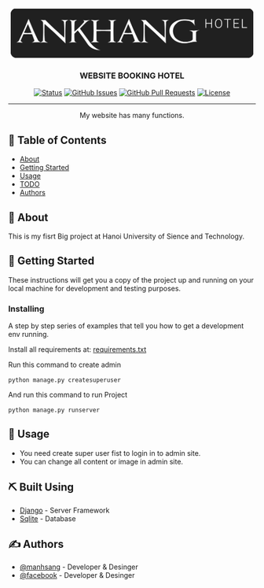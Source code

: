 <p align="center">
  <a href="" rel="noopener">
 <img height=100px src="https://github.com/sanggkaitoo/BigProject-1/blob/main/media/Image/logo/Logo-BG.png" alt="Project logo"></a>
</p>

<h3 align="center">WEBSITE BOOKING HOTEL</h3>

<div align="center">

  [![Status](https://img.shields.io/badge/status-active-success.svg)]() 
  [![GitHub Issues](https://img.shields.io/github/issues/kylelobo/The-Documentation-Compendium.svg)](https://github.com/kylelobo/The-Documentation-Compendium/issues)
  [![GitHub Pull Requests](https://img.shields.io/github/issues-pr/kylelobo/The-Documentation-Compendium.svg)](https://github.com/kylelobo/The-Documentation-Compendium/pulls)
  [![License](https://img.shields.io/badge/license-MIT-blue.svg)](/LICENSE)

</div>

---

<p align="center"> My website has many functions.
    <br> 
</p>

## 📝 Table of Contents
- [About](#about)
- [Getting Started](#getting_started)
- [Usage](#usage)
- [TODO](../TODO.md)
- [Authors](#authors)

## 🧐 About <a name = "about"></a>
This is my fisrt Big project at Hanoi University of Sience and Technology.

## 🏁 Getting Started <a name = "getting_started"></a>
These instructions will get you a copy of the project up and running on your local machine for development and testing purposes.

### Installing
A step by step series of examples that tell you how to get a development env running.

Install all requirements at: [requirements.txt](../requirements.txt])

Run this command to create admin

```
python manage.py createsuperuser
```

And run this command to run Project

```
python manage.py runserver
```

## 🎈 Usage <a name="usage"></a>
- You need create super user fist to login in to admin site.
- You can change all content or image in admin site.

## ⛏️ Built Using <a name = "built_using"></a>
- [Django](https://www.djangoproject.com/) - Server Framework
- [Sqlite](https://www.sqlite.org/) - Database

## ✍️ Authors <a name = "authors"></a>
- [@manhsang](https://github.com/sanggkaitoo) - Developer & Desinger
- [@facebook](https://www.facebook.com/sanggkaitoo/) - Developer & Desinger
